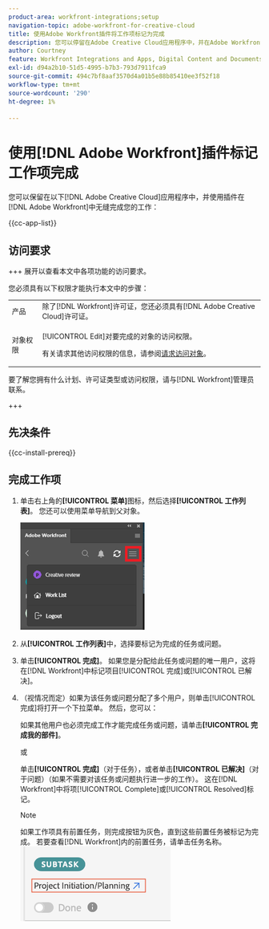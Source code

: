 ```yaml
---
product-area: workfront-integrations;setup
navigation-topic: adobe-workfront-for-creative-cloud
title: 使用Adobe Workfront插件将工作项标记为完成
description: 您可以停留在Adobe Creative Cloud应用程序中，并在Adobe Workfront中无缝完成您的工作。
author: Courtney
feature: Workfront Integrations and Apps, Digital Content and Documents
exl-id: d94a2b10-51d5-4995-b7b3-793d7911fca9
source-git-commit: 494c7bf8aaf3570d4a01b5e88b85410ee3f52f18
workflow-type: tm+mt
source-wordcount: '290'
ht-degree: 1%

---
```


# 使用[!DNL Adobe Workfront]插件标记工作项完成

您可以保留在以下[!DNL Adobe Creative Cloud]应用程序中，并使用插件在[!DNL Adobe Workfront]中无缝完成您的工作：

{{cc-app-list}}

## 访问要求

+++ 展开以查看本文中各项功能的访问要求。

您必须具有以下权限才能执行本文中的步骤：

<table style="table-layout:auto"> 
 <col> 
 <col> 
 <tbody> 
  <tr> 
   <!-- <td role="rowheader">[!DNL Adobe Workfront] plan*</td> 
   <td> <p>[!UICONTROL Pro] or higher</p> </td> 
  </tr> 
  <tr data-mc-conditions=""> 
   <td role="rowheader">[!DNL Adobe Workfront] license*</td> 
   <td> <p>Work or higher</p> </td> 
  </tr> --> 
  <tr> 
   <td role="rowheader">产品</td> 
   <td>除了[!DNL Workfront]许可证，您还必须具有[!DNL Adobe Creative Cloud]许可证。</td> 
  </tr> 
  <tr> 
   <td role="rowheader">对象权限</td> 
   <td> <p>[!UICONTROL Edit]对要完成的对象的访问权限。</p> <p>有关请求其他访问权限的信息，请参阅<a href="../../workfront-basics/grant-and-request-access-to-objects/request-access.md" class="MCXref xref">请求访问对象</a>。</p> </td> 
  </tr> 
 </tbody> 
</table>

要了解您拥有什么计划、许可证类型或访问权限，请与[!DNL Workfront]管理员联系。

+++

## 先决条件

{{cc-install-prereq}}

## 完成工作项

1. 单击右上角的&#x200B;**[!UICONTROL 菜单]**&#x200B;图标，然后选择&#x200B;**[!UICONTROL 工作列表]**。 您还可以使用菜单导航到父对象。

   ![返回工作列表](assets/go-back-to-work-list-350x314.png)

1. 从&#x200B;**[!UICONTROL 工作列表]**&#x200B;中，选择要标记为完成的任务或问题。
1. 单击&#x200B;**[!UICONTROL 完成]**。  如果您是分配给此任务或问题的唯一用户，这将在[!DNL Workfront]中标记项目[!UICONTROL 完成]或[!UICONTROL 已解决]。
1. （视情况而定）如果为该任务或问题分配了多个用户，则单击[!UICONTROL 完成]将打开一个下拉菜单。 然后，您可以：

   如果其他用户也必须完成工作才能完成任务或问题，请单击&#x200B;**[!UICONTROL 完成我的部件]**。

   或

   单击&#x200B;**[!UICONTROL 完成]**（对于任务），或者单击&#x200B;**[!UICONTROL 已解决]**（对于问题）（如果不需要对该任务或问题执行进一步的工作）。 这在[!DNL Workfront]中将项[!UICONTROL Complete]或[!UICONTROL Resolved]标记。

   >[!NOTE]
   >
   >如果工作项具有前置任务，则完成按钮为灰色，直到这些前置任务被标记为完成。 若要查看[!DNL Workfront]内的前置任务，请单击任务名称。
   >![导航到Workfront](assets/navigate-to-workfront.png)

<!-- I dont think we need this one ![Complete work](assets/complete-work-350x529.png) -->
